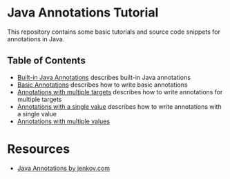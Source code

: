 Java Annotations Tutorial
=========================

This repository contains some basic tutorials and source code snippets for annotations in Java.



Table of Contents
-----------------

* [Built-in Java Annotations](src/main/java/ch/lihsmi/annotations/BuiltInAnnotations.java) describes built-in Java annotations
* [Basic Annotations](src/main/java/ch/lihsmi/annotations/BasicAnnotations.java) describes how to write basic annotations
* [Annotations with multiple targets](src/main/java/ch/lihsmi/annotations/MultiTargetAnnotation.java) describes how to write annotations for multiple targets
* [Annotations with a single value](src/main/java/ch/lihsmi/annotations/SingleValueAnnotation.java) describes how to write annotations with a single value
* [Annotations with multiple values](src/main/java/ch/lihsmi/annotations/MultiValueAnnotation.java)



Resources
=========

* [Java Annotations by jenkov.com](http://tutorials.jenkov.com/java/annotations.html)
